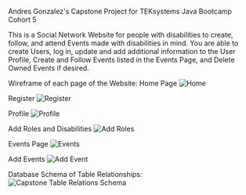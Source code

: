 Andres Gonzalez's Capstone Project for TEKsystems Java Bootcamp Cohort 5

This is a Social Network Website for people with disabilities to create, follow, and attend Events made with disabilities in mind.
You are able to create Users, log in, update and add additional information to the User Profile, Create and Follow Events listed in the Events Page, and Delete Owned Events if desired.

Wireframe of each page of the Website:
Home Page
![Home](https://user-images.githubusercontent.com/103666412/176015134-e0daa043-4f5a-4c34-8c8d-75efe74e25d5.png)

Register
![Register](https://user-images.githubusercontent.com/103666412/176015195-e6e31519-bed6-42c3-8a95-52ca14371d9d.png)

Profile
![Profile](https://user-images.githubusercontent.com/103666412/176015217-f8e7d687-092a-4f80-bcde-ad8c2b96b413.png)

Add Roles and Disabilities
![Add Roles](https://user-images.githubusercontent.com/103666412/176015257-ca66bf4e-12b6-4186-8a60-81d8f6887802.png)

Events Page
![Events](https://user-images.githubusercontent.com/103666412/176015278-4fa6cbab-a948-4611-996d-eb8c6b946737.png)

Add Events
![Add Event](https://user-images.githubusercontent.com/103666412/176015302-52649c96-c428-4b5a-9afe-a1ea61cf5d38.png)


Database Schema of Table Relationships:
![Capstone Table Relations Schema](https://user-images.githubusercontent.com/103666412/176015380-384bad3b-383b-4e32-8cec-adbe39fa4c38.png)
